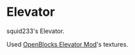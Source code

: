 # Elevator

squid233's Elevator.

Used <a href="https://github.com/VsnGamer/ElevatorMod" target="_blank" ref="noopener norefferrer">OpenBlocks Elevator Mod</a>'s textures.
